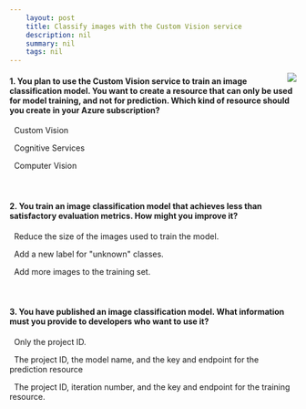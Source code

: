 ```yaml
---
    layout: post
    title: Classify images with the Custom Vision service 
    description: nil
    summary: nil
    tags: nil
---
```



 <a target="_blank" href="https://docs.microsoft.com/en-us/learn/modules/classify-images-custom-vision/3a-knowledge-check/"><i class="fas fa-external-link-alt"></i> </a>
 <img align="right" src="https://docs.microsoft.com/en-us/learn/achievements/classify-images-custom-vision.svg">
####  1. You plan to use the Custom Vision service to train an image classification model. You want to create a resource that can only be used for model training, and not for prediction. Which kind of resource should you create in your Azure subscription?


<i class='fas fa-check-square' style='color: Dodgerblue;'></i> &nbsp;&nbsp;Custom Vision

<i class='far fa-square'></i> &nbsp;&nbsp;Cognitive Services

<i class='far fa-square'></i> &nbsp;&nbsp;Computer Vision
<br />
<br />
<br />

####  2. You train an image classification model that achieves less than satisfactory evaluation metrics. How might you improve it?


<i class='far fa-square'></i> &nbsp;&nbsp;Reduce the size of the images used to train the model.

<i class='far fa-square'></i> &nbsp;&nbsp;Add a new label for "unknown" classes.

<i class='fas fa-check-square' style='color: Dodgerblue;'></i> &nbsp;&nbsp;Add more images to the training set.
<br />
<br />
<br />

####  3. You have published an image classification model. What information must you provide to developers who want to use it?


<i class='far fa-square'></i> &nbsp;&nbsp;Only the project ID.

<i class='fas fa-check-square' style='color: Dodgerblue;'></i> &nbsp;&nbsp;The project ID, the model name, and the key and endpoint for the prediction resource

<i class='far fa-square'></i> &nbsp;&nbsp;The project ID, iteration number, and the key and endpoint for the training resource.
<br />
<br />
<br />
